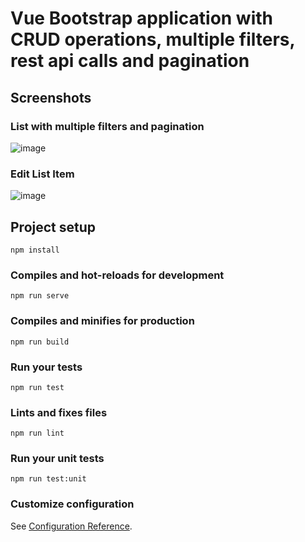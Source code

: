 # Vue Bootstrap application with CRUD operations, multiple filters, rest api calls and pagination
## Screenshots
### List with multiple filters and pagination
![image](https://user-images.githubusercontent.com/3702438/81673768-c113d200-9469-11ea-9dce-36e0d9d2d3c0.png)
### Edit List Item
![image](https://user-images.githubusercontent.com/3702438/81674249-8199b580-946a-11ea-9369-06d2d5ac83d8.png)
## Project setup
```
npm install
```

### Compiles and hot-reloads for development
```
npm run serve
```

### Compiles and minifies for production
```
npm run build
```

### Run your tests
```
npm run test
```

### Lints and fixes files
```
npm run lint
```

### Run your unit tests
```
npm run test:unit
```

### Customize configuration
See [Configuration Reference](https://cli.vuejs.org/config/).
